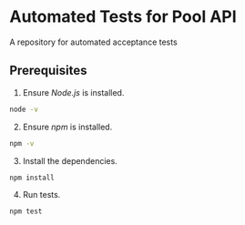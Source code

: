 # Automated Tests for Pool API
A repository for automated acceptance tests

## Prerequisites

1. Ensure *Node.js* is installed.

```sh
node -v
```

2. Ensure *npm* is installed.

```sh
npm -v
```

3. Install the dependencies.

```sh
npm install
```

4. Run tests.

```sh
npm test
```